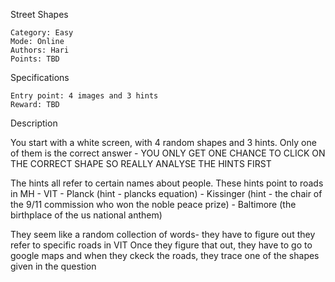Street Shapes

    Category: Easy
    Mode: Online
    Authors: Hari
    Points: TBD

Specifications

    Entry point: 4 images and 3 hints
    Reward: TBD

Description

You start with a white screen, with 4 random shapes and 3 hints.
Only one of them is the correct answer - YOU ONLY GET ONE CHANCE TO CLICK ON THE CORRECT SHAPE SO REALLY ANALYSE THE HINTS FIRST

The hints all refer to certain names about people. These hints point to roads in MH - VIT 
    - Planck (hint - plancks equation) 
    - Kissinger (hint - the chair of the 9/11 commission who won the noble peace prize) 
    - Baltimore (the birthplace of the us national anthem)
    
They seem like a random collection of words- they have to figure out they refer to specific roads in VIT
Once they figure that out, they have to go to google maps and when they ckeck the roads, they trace one of the shapes given in the question
